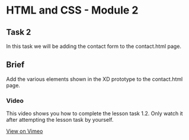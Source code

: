 # HTML and CSS - Module 2

## Task 2

In this task we will be adding the contact form to the contact.html page.

## Brief

Add the various elements shown in the XD prototype to the contact.html page.

### Video

This video shows you how to complete the lesson task 1.2. Only watch it after attempting the lesson task by yourself.

[View on Vimeo](https://vimeo.com/480269252)
